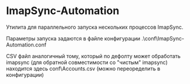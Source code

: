 # ImapSync-Automation 
Утилита для параллельного запуска нескольких процессов ImapSync.

Параметры запуска задаются в файле конфигурации .\conf\ImapSync-Automation.conf

CSV файл аналогичный тому, который по дефолту может обработать imapsync (для обратной совместимости со "чистым" imapsync) находится здесь conf\Accounts.csv (можно переоределить в конфигурации)